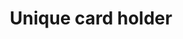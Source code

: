 ---
#preview
title: Unique card holder
image: /img/portfolio/4.jpg
category: Content strategy

#params
fullWidth: true

#full details
details:
    - label: "Client:"
      value: "Envato"

    - label: "Date:"
      value: "May 2022"

    - label: "$category"

description:
    enabled: 1
    content: "
        <p>Our pieces, ranging from sophisticated office chairs to versatile home furniture, embody a unique blend of style, functionality, and ergonomic excellence. Venture into the Aevoe universe and experience how our furniture transforms your daily living and working spaces into realms of elegance and comfort.</p>
    "

gallery: 
    enabled: 1
    items:
        - image: /img/portfolio/project-1/2.jpg
          alt: "image"

        - image: /img/portfolio/project-1/3.jpg
          alt: "image"

        - image: /img/portfolio/project-1/4.jpg
          alt: "image"

description2:
    enabled: 1
    heading: "Visual identity design"
    content: "
        <p>Embrace the extraordinary with Aevoe - a premium furnishing brand that fuses modern design with supreme comfort.</p>
        <p>Our pieces, ranging from sophisticated office chairs to versatile home furniture, embody a unique blend of style, functionality, and ergonomic excellence. Venture into the Aevoe universe and experience how our furniture transforms your daily living and working spaces into realms of elegance and comfort.</p>
    "
    button:
        label: Visit website
        link: "https://bslthemes.com/"
        target: "_blank"

gallery2: 
    enabled: 1
    items:
        - image: /img/portfolio/project-1/5.jpg
          alt: "image"

        - image: /img/portfolio/project-1/6.jpg
          alt: "image"

        - image: /img/portfolio/project-1/7.jpg
          alt: "image"
---